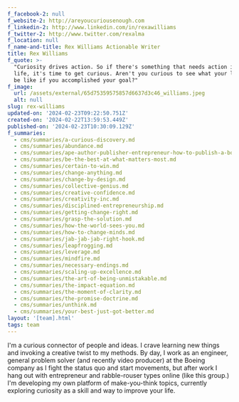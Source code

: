 ```yaml
---
f_facebook-2: null
f_website-2: http://areyoucuriousenough.com
f_linkedin-2: http://www.linkedin.com/in/rexawilliams
f_twitter-2: http://www.twitter.com/rexalma
f_location: null
f_name-and-title: Rex Williams Actionable Writer
title: Rex Williams
f_quote: >-
  "Curiosity drives action. So if there's something that needs action in your
  life, it's time to get curious. Aren't you curious to see what your life would
  be like if you accomplished your goal?"
f_image:
  url: /assets/external/65d75359575857d6637d3c46_williams.jpeg
  alt: null
slug: rex-williams
updated-on: '2024-02-23T09:22:50.751Z'
created-on: '2024-02-22T13:59:53.449Z'
published-on: '2024-02-23T10:30:09.129Z'
f_summaries:
  - cms/summaries/a-curious-discovery.md
  - cms/summaries/abundance.md
  - cms/summaries/ape-author-publisher-entrepreneur-how-to-publish-a-book.md
  - cms/summaries/be-the-best-at-what-matters-most.md
  - cms/summaries/certain-to-win.md
  - cms/summaries/change-anything.md
  - cms/summaries/change-by-design.md
  - cms/summaries/collective-genius.md
  - cms/summaries/creative-confidence.md
  - cms/summaries/creativity-inc.md
  - cms/summaries/disciplined-entrepreneurship.md
  - cms/summaries/getting-change-right.md
  - cms/summaries/grasp-the-solution.md
  - cms/summaries/how-the-world-sees-you.md
  - cms/summaries/how-to-change-minds.md
  - cms/summaries/jab-jab-jab-right-hook.md
  - cms/summaries/leapfrogging.md
  - cms/summaries/leverage.md
  - cms/summaries/mindfire.md
  - cms/summaries/necessary-endings.md
  - cms/summaries/scaling-up-excellence.md
  - cms/summaries/the-art-of-being-unmistakable.md
  - cms/summaries/the-impact-equation.md
  - cms/summaries/the-moment-of-clarity.md
  - cms/summaries/the-promise-doctrine.md
  - cms/summaries/unthink.md
  - cms/summaries/your-best-just-got-better.md
layout: '[team].html'
tags: team
---
```


I'm a curious connector of people and ideas. I crave learning new things and invoking a creative twist to my methods. By day, I work as an engineer, general problem solver (and recently video producer) at the Boeing company as I fight the status quo and start movements, but after work I hang out with entrepreneur and rabble-rouser types online (like this group.) I'm developing my own platform of make-you-think topics, currently exploring curiosity as a skill and way to improve your life.
